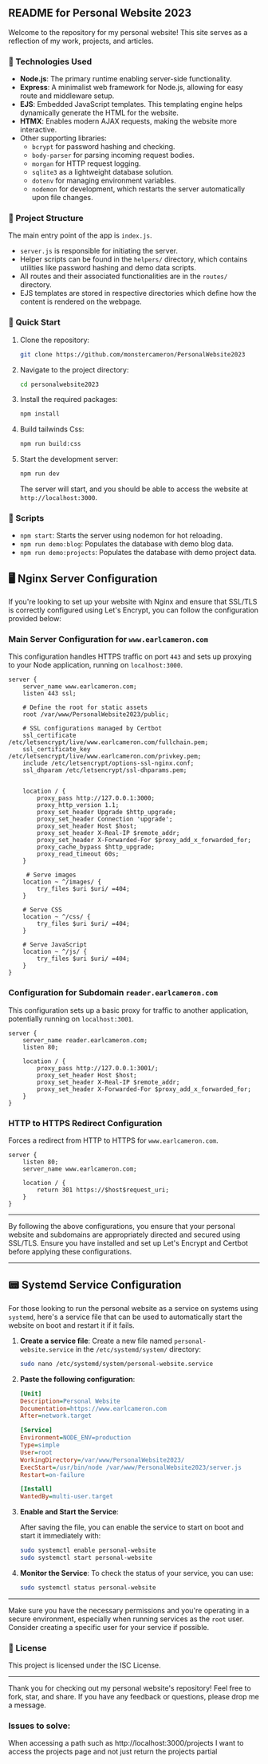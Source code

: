 ## README for Personal Website 2023

Welcome to the repository for my personal website! This site serves as a reflection of my work, projects, and articles.

### 🚀 Technologies Used

- **Node.js**: The primary runtime enabling server-side functionality.
- **Express**: A minimalist web framework for Node.js, allowing for easy route and middleware setup.
- **EJS**: Embedded JavaScript templates. This templating engine helps dynamically generate the HTML for the website.
- **HTMX**: Enables modern AJAX requests, making the website more interactive.
- Other supporting libraries: 
  - `bcrypt` for password hashing and checking.
  - `body-parser` for parsing incoming request bodies.
  - `morgan` for HTTP request logging.
  - `sqlite3` as a lightweight database solution.
  - `dotenv` for managing environment variables.
  - `nodemon` for development, which restarts the server automatically upon file changes.

### 📁 Project Structure

The main entry point of the app is `index.js`. 

- `server.js` is responsible for initiating the server.
- Helper scripts can be found in the `helpers/` directory, which contains utilities like password hashing and demo data scripts.
- All routes and their associated functionalities are in the `routes/` directory.
- EJS templates are stored in respective directories which define how the content is rendered on the webpage.
  
### 🚴 Quick Start

1. Clone the repository:

   ```bash
   git clone https://github.com/monstercameron/PersonalWebsite2023
   ```

2. Navigate to the project directory:

   ```bash
   cd personalwebsite2023
   ```

3. Install the required packages:

   ```bash
   npm install
   ```

4. Build tailwinds Css:

   ```bash
   npm run build:css
   ```

5. Start the development server:

   ```bash
   npm run dev
   ```

   The server will start, and you should be able to access the website at `http://localhost:3000`.

### 📄 Scripts

- `npm start`: Starts the server using nodemon for hot reloading.
- `npm run demo:blog`: Populates the database with demo blog data.
- `npm run demo:projects`: Populates the database with demo project data.


## 🖥 Nginx Server Configuration

If you're looking to set up your website with Nginx and ensure that SSL/TLS is correctly configured using Let's Encrypt, you can follow the configuration provided below:

### Main Server Configuration for `www.earlcameron.com`

This configuration handles HTTPS traffic on port `443` and sets up proxying to your Node application, running on `localhost:3000`.

```nginx
server {
    server_name www.earlcameron.com;
    listen 443 ssl;

    # Define the root for static assets
    root /var/www/PersonalWebsite2023/public;

    # SSL configurations managed by Certbot
    ssl_certificate /etc/letsencrypt/live/www.earlcameron.com/fullchain.pem;
    ssl_certificate_key /etc/letsencrypt/live/www.earlcameron.com/privkey.pem;
    include /etc/letsencrypt/options-ssl-nginx.conf;
    ssl_dhparam /etc/letsencrypt/ssl-dhparams.pem;


    location / {
        proxy_pass http://127.0.0.1:3000;
        proxy_http_version 1.1;
        proxy_set_header Upgrade $http_upgrade;
        proxy_set_header Connection 'upgrade';
        proxy_set_header Host $host;
        proxy_set_header X-Real-IP $remote_addr;
        proxy_set_header X-Forwarded-For $proxy_add_x_forwarded_for;
        proxy_cache_bypass $http_upgrade;
        proxy_read_timeout 60s;
    }

     # Serve images
    location ~ ^/images/ {
        try_files $uri $uri/ =404;
    }

    # Serve CSS
    location ~ ^/css/ {
        try_files $uri $uri/ =404;
    }

    # Serve JavaScript
    location ~ ^/js/ {
        try_files $uri $uri/ =404;
    }
}
```

### Configuration for Subdomain `reader.earlcameron.com`

This configuration sets up a basic proxy for traffic to another application, potentially running on `localhost:3001`.

```nginx
server {
    server_name reader.earlcameron.com;
    listen 80;

    location / {
        proxy_pass http://127.0.0.1:3001/;
        proxy_set_header Host $host;
        proxy_set_header X-Real-IP $remote_addr;
        proxy_set_header X-Forwarded-For $proxy_add_x_forwarded_for;
    }
}
```

### HTTP to HTTPS Redirect Configuration

Forces a redirect from HTTP to HTTPS for `www.earlcameron.com`.

```nginx
server {
    listen 80;
    server_name www.earlcameron.com;

    location / {
        return 301 https://$host$request_uri;
    }
}
```

---

By following the above configurations, you ensure that your personal website and subdomains are appropriately directed and secured using SSL/TLS. Ensure you have installed and set up Let's Encrypt and Certbot before applying these configurations.

---

## 📟 Systemd Service Configuration

For those looking to run the personal website as a service on systems using `systemd`, here's a service file that can be used to automatically start the website on boot and restart it if it fails.

1. **Create a service file**: Create a new file named `personal-website.service` in the `/etc/systemd/system/` directory:

   ```bash
   sudo nano /etc/systemd/system/personal-website.service
   ```

2. **Paste the following configuration**:

   ```ini
   [Unit]
   Description=Personal Website
   Documentation=https://www.earlcameron.com
   After=network.target

   [Service]
   Environment=NODE_ENV=production
   Type=simple
   User=root
   WorkingDirectory=/var/www/PersonalWebsite2023/
   ExecStart=/usr/bin/node /var/www/PersonalWebsite2023/server.js
   Restart=on-failure

   [Install]
   WantedBy=multi-user.target
   ```

3. **Enable and Start the Service**:

   After saving the file, you can enable the service to start on boot and start it immediately with:

   ```bash
   sudo systemctl enable personal-website
   sudo systemctl start personal-website
   ```

4. **Monitor the Service**: To check the status of your service, you can use:

   ```bash
   sudo systemctl status personal-website
   ```

---

Make sure you have the necessary permissions and you're operating in a secure environment, especially when running services as the `root` user. Consider creating a specific user for your service if possible.

### 📜 License

This project is licensed under the ISC License.

---

Thank you for checking out my personal website's repository! Feel free to fork, star, and share. If you have any feedback or questions, please drop me a message.


### Issues to solve:
When accessing a path such as http://localhost:3000/projects
I want to access the projects page and not just return the projects partial